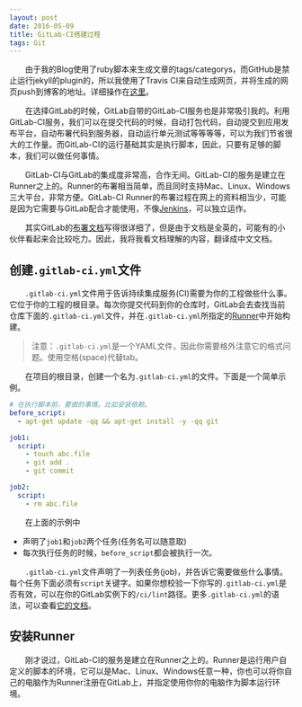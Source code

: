 ```yaml
---
layout: post
date: 2016-05-09
title: GitLab-CI搭建过程
tags: Git
---
```

　　由于我的Blog使用了ruby脚本来生成文章的tags/categorys，而GitHub是禁止运行jekyll的plugin的，所以我使用了Travis CI来自动生成网页，并将生成的网页push到博客的地址。详细操作在[这里](http://yerl.cn/blog/use-travis-ci-generate-sites)。

　　在选择GitLab的时候，GitLab自带的GitLab-CI服务也是非常吸引我的。利用GitLab-CI服务，我们可以在提交代码的时候，自动打包代码，自动提交到应用发布平台，自动布署代码到服务器，自动运行单元测试等等等等，可以为我们节省很大的工作量。而GitLab-CI的运行基础其实是执行脚本，因此，只要有足够的脚本，我们可以做任何事情。

　　GitLab-CI与GitLab的集成度非常高，合作无间。GitLab-CI的服务是建立在Runner之上的。Runner的布署相当简单，而且同时支持Mac、Linux、Windows三大平台，非常方便。GitLab-CI Runner的布署过程在网上的资料相当少，可能是因为它需要与GitLab配合才能使用，不像[Jenkins](https://jenkins.io/index.html)，可以独立运作。

　　其实GitLab的[布署文档]()写得很详细了，但是由于文档是全英的，可能有的小伙伴看起来会比较吃力。因此，我将我看文档理解的内容，翻译成中文文档。

## 创建`.gitlab-ci.yml`文件
　　`.gitlab-ci.yml`文件用于告诉持续集成服务(CI)需要为你的工程做些什么事。它位于你的工程的根目录。每次你提交代码到你的仓库时，GitLab会去查找当前仓库下面的`.gitlab-ci.yml`文件，并在`.gitlab-ci.yml`所指定的[Runner]()中开始构建。

> 注意：`.gitlab-ci.yml`是一个YAML文件，因此你需要格外注意它的格式问题。使用空格(space)代替tab。

　　在项目的根目录，创建一个名为`.gitlab-ci.yml`的文件。下面是一个简单示例。

```yml
# 在执行脚本前，要做的事情。比如安装依赖。
before_script:
  - apt-get update -qq && apt-get install -y -qq git

job1:
  script:
    - touch abc.file
    - git add .
    - git commit

job2:
  script:
    - rm abc.file
```
　　在上面的示例中

- 声明了`job1`和`job2`两个任务(任务名可以随意取)
- 每次执行任务的时候，`before_script`都会被执行一次。

　　`.gitlab-ci.yml`文件声明了一列表任务(job)，并告诉它需要做些什么事情。每个任务下面必须有`script`关键字。如果你想校验一下你写的`.gitlab-ci.yml`是否有效，可以在你的GitLab实例下的`/ci/lint`路径。更多`.gitlab-ci.yml`的语法，可以查看[它的文档](https://gitlab.com/help/ci/yaml/README.md)。

## 安装Runner
　　刚才说过，GitLab-CI的服务是建立在Runner之上的。Runner是运行用户自定义的脚本的环境，它可以是Mac、Linux、Windows任意一种，你也可以将你自己的电脑作为Runner注册在GitLab上，并指定使用你你的电脑作为脚本运行环境。